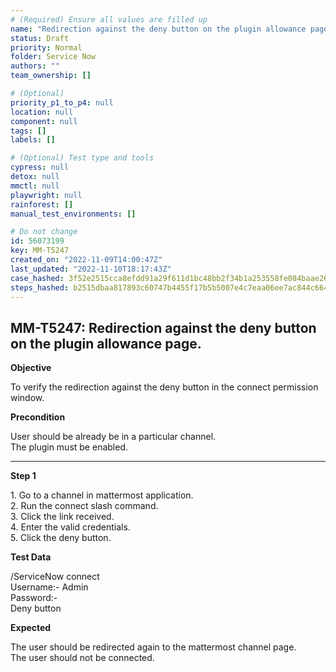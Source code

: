 ```yaml
---
# (Required) Ensure all values are filled up
name: "Redirection against the deny button on the plugin allowance page."
status: Draft
priority: Normal
folder: Service Now
authors: ""
team_ownership: []

# (Optional)
priority_p1_to_p4: null
location: null
component: null
tags: []
labels: []

# (Optional) Test type and tools
cypress: null
detox: null
mmctl: null
playwright: null
rainforest: []
manual_test_environments: []

# Do not change
id: 56073199
key: MM-T5247
created_on: "2022-11-09T14:00:47Z"
last_updated: "2022-11-10T18:17:43Z"
case_hashed: 3f52e2515cca8efdd91a29f611d1bc48bb2f34b1a253558fe084baae269ee25afba075ca1451762e5d0cd5ccb639891b
steps_hashed: b2515dbaa817893c60747b4455f17b5b5007e4c7eaa06ee7ac844c66489f754b9a87139b5dd29b71f4ab040aee4bbc69
---
```


<!-- (Auto-generated) Based on frontmatter's "key" and "name" -->

## MM-T5247: Redirection against the deny button on the plugin allowance page.

**Objective**

To verify the redirection against the deny button in the connect permission window.

**Precondition**

User should be already be in a particular channel.\
The plugin must be enabled.

---

**Step 1**

1\. Go to a channel in mattermost application.\
2\. Run the connect slash command.\
3\. Click the link received.\
4\. Enter the valid credentials.\
5\. Click the deny button.

**Test Data**

/ServiceNow connect\
Username:- Admin\
Password:-\
Deny button

**Expected**

The user should be redirected again to the mattermost channel page.\
The user should not be connected.
